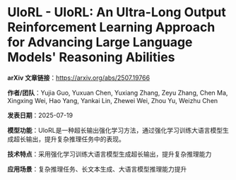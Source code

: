 # UloRL - UloRL: An Ultra-Long Output Reinforcement Learning Approach for Advancing Large Language Models' Reasoning Abilities

**arXiv 文章链接**：https://arxiv.org/abs/2507.19766

**作者/团队**：Yujia Guo, Yuxuan Chen, Yuxiang Zhang, Zeyu Zhang, Chen Ma, Xingxing Wei, Hao Yang, Yankai Lin, Zhewei Wei, Zhou Yu, Weizhu Chen

**发表日期**：2025-07-19

**模型功能**：UloRL是一种超长输出强化学习方法，通过强化学习训练大语言模型生成超长输出，提升复杂推理任务中的表现。

**技术特点**：采用强化学习训练大语言模型生成超长输出，提升复杂推理能力

**应用场景**：复杂推理任务、长文本生成、大语言模型推理能力提升